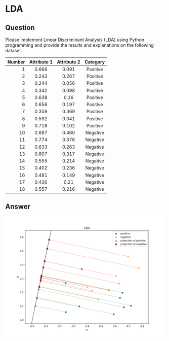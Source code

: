# LDA
## Question
Please implement Linear Discriminant Analysis (LDA) using Python programming and provide the results and explanations on the following dataset.

| Number | Attribute 1 | Attribute 2 | Category |
|-------:|:-----------:|:-----------:|:--------:|
|      1 |    0.666    |    0.091    | Positive |
|      2 |    0.243    |    0.267    | Positive |
|      3 |    0.244    |    0.056    | Positive |
|      4 |    0.342    |    0.098    | Positive |
|      5 |    0.638    |    0.16     | Positive |
|      6 |    0.656    |    0.197    | Positive |
|      7 |    0.359    |    0.369    | Positive |
|      8 |    0.592    |    0.041    | Positive |
|      9 |    0.718    |    0.102    | Positive |
|     10 |    0.697    |    0.460    | Negative |
|     11 |    0.774    |    0.376    | Negative |
|     12 |    0.633    |    0.263    | Negative |
|     13 |    0.607    |    0.317    | Negative |
|     14 |    0.555    |    0.214    | Negative |
|     15 |    0.402    |    0.236    | Negative |
|     16 |    0.481    |    0.149    | Negative |
|     17 |    0.436    |    0.21     | Negative |
|     18 |    0.557    |    0.216    | Negative |

## Answer
![](LDA.svg)